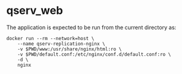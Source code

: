 # qserv_web

The application is expected to be run from the current directory as:
```
docker run --rm --network=host \
    --name qserv-replication-nginx \
    -v $PWD/www:/usr/share/nginx/html:ro \
    -v $PWD/default.conf:/etc/nginx/conf.d/default.conf:ro \
    -d \
    nginx
```
